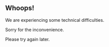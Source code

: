 ## Whoops!

We are experiencing some technical difficulties.

Sorry for the inconvenience.

Please try again later.
